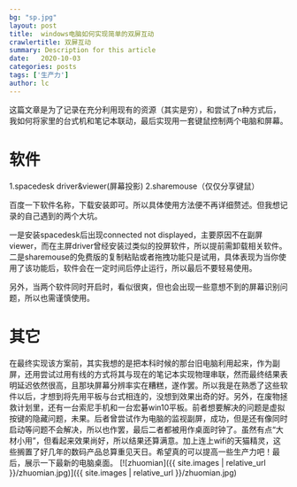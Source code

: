 ```yaml
---
bg: "sp.jpg"
layout: post
title:  windows电脑如何实现简单的双屏互动
crawlertitle: 双屏互动
summary: Description for this article
date:   2020-10-03
categories: posts
tags: ['生产力']
author: lc
---
```


这篇文章是为了记录在充分利用现有的资源（其实是穷），和尝试了n种方式后，我如何将家里的台式机和笔记本联动，最后实现用一套键鼠控制两个电脑和屏幕。

# 软件
1.spacedesk driver&viewer(屏幕投影)
2.sharemouse（仅仅分享键鼠）

百度一下软件名称，下载安装即可。所以具体使用方法便不再详细赘述。但我想记录的自己遇到的两个大坑。

一是安装spacedesk后出现connected not displayed，主要原因不在副屏viewer，而在主屏driver曾经安装过类似的投屏软件，所以提前需卸载相关软件。
二是sharemouse的免费版的复制粘贴或者拖拽功能只是试用，具体表现为当你使用了该功能后，软件会在一定时间后停止运行，所以最后不要轻易使用。

另外，当两个软件同时开启时，看似很爽，但也会出现一些意想不到的屏幕识别问题，所以也需谨慎使用。

# 其它
在最终实现该方案前，其实我想的是把本科时候的那台旧电脑利用起来，作为副屏，还用尝试过用有线的方式将其与现在的笔记本实现物理串联，然而最终结果表明延迟依然很高，且那块屏幕分辨率实在糟糕，遂作罢。所以我是在熟悉了这些软件以后，才想到将先用平板与台式相连的，没想到效果出奇的好。另外，在废物拯救计划里，还有一台索尼手机和一台宏碁win10平板。前者想要解决的问题是虚拟按键的隐藏问题，未果。后者曾尝试作为电脑的监视副屏，成功，但是还有像同时启动等问题不会解决，所以也作罢，最后二者都被用作桌面时钟了。虽然有点“大材小用”，但看起来效果尚好，所以结果还算满意。加上连上wifi的天猫精灵，这些搁置了好几年的数码产品总算重见天日。希望真的可以提高一些生产力吧！最后，展示一下最新的电脑桌面。
[![zhuomian]({{ site.images | relative_url }}/zhuomian.jpg)]({{ site.images | relative_url }}/zhuomian.jpg)
